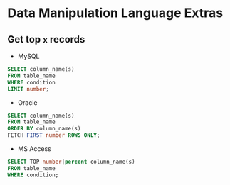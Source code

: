 # Data Manipulation Language Extras

## Get top `x` records

- MySQL

```sql
SELECT column_name(s)
FROM table_name
WHERE condition
LIMIT number;
```

- Oracle

```sql
SELECT column_name(s)
FROM table_name
ORDER BY column_name(s)
FETCH FIRST number ROWS ONLY;
```

- MS Access

```sql
SELECT TOP number|percent column_name(s)
FROM table_name
WHERE condition;
```
